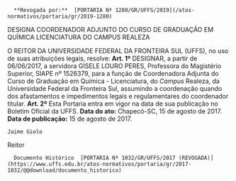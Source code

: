       **Revogada por:**  [PORTARIA Nº 1280/GR/UFFS/2019](/atos-normativos/portaria/gr/2019-1280) 

   DESIGNA COORDENADOR ADJUNTO DO CURSO DE GRADUAÇÃO EM QUÍMICA LICENCIATURA DO CAMPUS REALEZA  

  O REITOR DA UNIVERSIDADE FEDERAL DA FRONTEIRA SUL (UFFS), no uso de suas atribuições legais, resolve:  **Art. 1º**  DESIGNAR, a partir de 06/06/2017, a servidora GISELE LOURO PERES, Professora do Magistério Superior, SIAPE nº 1526379, para a função de Coordenadora Adjunta do Curso de Graduação em Química - Licenciatura, do *Campus*  Realeza, da Universidade Federal da Fronteira Sul, assumindo a coordenação quando dos afastamentos e impedimentos legais e regulamentares do coordenador titular. **Art. 2º**  Esta Portaria entra em vigor na data de sua publicação no Boletim Oficial da UFFS.        **Data do ato:** Chapecó-SC, 15 de agosto de 2017.   
 **Data de publicação:**  15 de agosto de 2017. 

    Jaime Giolo   
 Reitor 

      Documento Histórico  [PORTARIA Nº 1032/GR/UFFS/2017 (REVOGADA)](https://www.uffs.edu.br/atos-normativos/portaria/gr/2017-1032/@@download/documento_historico)     
      